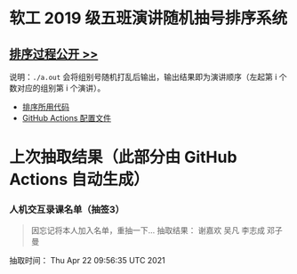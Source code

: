 # 软工 2019 级五班演讲随机抽号排序系统

## [排序过程公开 >>](https://github.com/bobby285271/stuselect/actions)

说明：`./a.out` 会将组别号随机打乱后输出，输出结果即为演讲顺序（左起第 i 个数对应的组别第 i 个演讲）。

* [排序所用代码](class5.cpp)
* [GitHub Actions 配置文件](.github/workflows/update.yml)

# 上次抽取结果（此部分由 GitHub Actions 自动生成）

### 人机交互录课名单（抽签3）
> 因忘记将本人加入名单，重抽一下...
抽取结果： 谢嘉欢 吴凡 李志成 邓子曼 

抽取时间：
Thu Apr 22 09:56:35 UTC 2021

